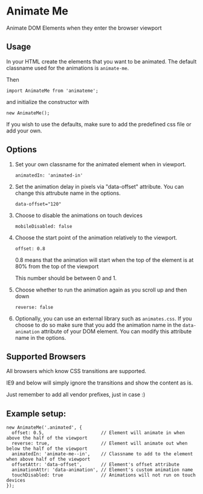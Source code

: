 # Animate Me

Animate DOM Elements when they enter the browser viewport

## Usage

In your HTML create the elements that you want to be animated.
The default classname used for the animations is `animate-me`.

Then
```
import AnimateMe from 'animateme';
```

and initialize the constructor with
```
new AnimateMe();
```

If you wish to use the defaults, make sure to add the predefined css file or add your own.

## Options

1. Set your own classname for the animated element when in viewport. 

	`animatedIn: 'animated-in'`

2. Set the animation delay in pixels via "data-offset" attribute. You can change this attrubute name in the options.

	`data-offset="120"`

3. Choose to disable the animations on touch devices 

	`mobileDisabled: false`

4. Choose the start point of the animation relatively to the viewport.

	`offset: 0.8`

	0.8 means that the animation will start when the top of the element is at 80% from the top of the viewport

	This number should be between 0 and 1.

5. Choose whether to run the animation again as you scroll up and then down

	`reverse: false`

6. Optionally, you can use an external library such as `animates.css`. If you choose to do so make sure that you add the animation name in the `data-animation` attribute of your DOM element. You can modify this attribute name in the options.

## Supported Browsers

All browsers which know CSS transitions are supported.

IE9 and below will simply ignore the transitions and show the content as is.

Just remember to add all vendor prefixes, just in case :)

## Example setup:

```
new AnimateMe('.animated', {
  offset: 0.5,                     // Element will animate in when above the half of the viewport
  reverse: true,                   // Element will animate out when below the half of the viewport
  animatedIn: 'animate-me--in',    // Classname to add to the element when above half of the viewport
  offsetAttr: 'data-offset',       // Element's offset attribute
  animationAttr: 'data-animation', // Element's custom animation name
  touchDisabled: true              // Animations will not run on touch devices
});
```

